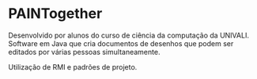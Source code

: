 # PAINTogether

Desenvolvido por alunos do curso de ciência da computação da UNIVALI. <br>
Software em Java que cria documentos de desenhos que podem ser editados por várias pessoas simultaneamente.

Utilização de RMI e padrões de projeto.
